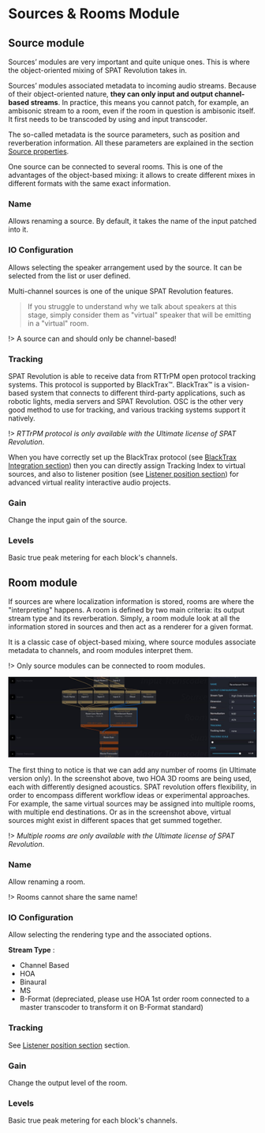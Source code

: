# Sources & Rooms Module

## Source module

Sources’ modules are very important and quite unique ones. This is where the object-oriented mixing of SPAT Revolution takes in.

Sources’ modules associated metadata to incoming audio streams. Because of their object-oriented nature, **they can only input and output channel-based streams**. In practice, this means you cannot patch, for example, an ambisonic stream to a room, even if the room in question is ambisonic itself. It first needs to be transcoded by using and input transcoder.

The so-called metadata is the source parameters, such as position and reverberation information. All these parameters are explained in the section [Source properties](Spat_Environment_Source.md).

One source can be connected to several rooms. This is one of the advantages of the object-based mixing: it allows to create different mixes in different formats with the same exact information.

### Name

Allows renaming a source. By default, it takes the name of the input patched into it.

### IO Configuration

Allows selecting the speaker arrangement used by the source. It can be selected from the list or user defined.

Multi-channel sources is one of the unique SPAT Revolution features.

> If you struggle to understand why we talk about speakers at this stage, simply consider them as "virtual" speaker that will be emitting in a "virtual" room.

!> A source can and should only be channel-based!

### Tracking

SPAT Revolution is able to receive data from RTTrPM open protocol tracking systems. This protocol is supported by BlackTrax™. BlackTrax™ is a vision-based system that connects to different third-party applications, such as robotic lights, media servers and SPAT Revolution. OSC is the other very good method to use for tracking, and various tracking systems support it natively.

!> _RTTrPM protocol is only available with the Ultimate license of SPAT Revolution_.

When you have correctly set up the BlackTrax protocol (see [BlackTrax Integration section](ThirdParty_BlackTrax.md)) then you can directly assign Tracking Index to virtual sources, and also to listener position (see [Listener position section](Spatialisation_Technology_Listener_Position.md)) for advanced virtual reality interactive audio projects.

### Gain

Change the input gain of the source.

### Levels

Basic true peak metering for each block's channels.

## Room module

If sources are where localization information is stored, rooms are where the "interpreting" happens. A room is defined by two main criteria: its output stream type and its reverberation. Simply, a room module look at all the information stored in sources and then act as a renderer for a given format.

It is a classic case of object-based mixing, where source modules associate metadata to channels, and room modules interpret them.

!> Only source modules can be connected to room modules.

![](include/SpatRevolution_UserGuide_-092.jpg)

<!-- TODO: update the image -->

The first thing to notice is that we can add any number of rooms (in Ultimate version only). In the screenshot above, two HOA 3D rooms are being used, each with differently designed acoustics. SPAT revolution offers flexibility, in order to encompass different workflow ideas or experimental approaches. For example, the same virtual sources may be assigned into multiple rooms, with multiple end destinations. Or as in the screenshot above, virtual sources might exist in different spaces that get summed together.

!> _Multiple rooms are only available with the Ultimate license of SPAT Revolution_.

### Name

Allow renaming a room. 

!> Rooms cannot share the same name!

### IO Configuration

Allow selecting the rendering type and the associated options.

**Stream Type** :

+ Channel Based
+ HOA
+ Binaural
+ MS
+ B-Format (depreciated, please use HOA 1st order room connected to a master transcoder to transform it on B-Format standard)

### Tracking

See [Listener position section](Spatialisation_Technology_Listener_Position.md) section.

### Gain

Change the output level of the room.

### Levels

Basic true peak metering for each block's channels.